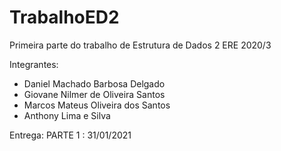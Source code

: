 # TrabalhoED2
Primeira parte do trabalho de Estrutura de Dados 2 ERE 2020/3

Integrantes:
- Daniel Machado Barbosa Delgado
- Giovane Nilmer de Oliveira Santos
- Marcos Mateus Oliveira dos Santos
- Anthony Lima e Silva

Entrega:
PARTE 1 : 31/01/2021
